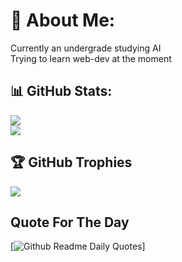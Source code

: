# 💫 About Me:
Currently an undergrade studying AI <br>
Trying to learn web-dev at the moment

## 📊 GitHub Stats:
![](https://github-readme-streak-stats.herokuapp.com/?user=TheHuntsman4&theme=radical&hide_border=false)
<br/>
![](https://github-readme-stats.vercel.app/api/top-langs/?username=TheHuntsman4&theme=radical&hide_border=false&include_all_commits=true&count_private=false&layout=compact)
## 🏆 GitHub Trophies
![](https://github-profile-trophy.vercel.app/?username=TheHuntsman4&theme=radical&no-frame=false&no-bg=true&margin-w=4)

## Quote For The Day
[![Github Readme Daily Quotes](https://readme-daily-quotes.vercel.app/api?category=stoicism)]



<!-- Proudly created with GPRM ( https://gprm.itsvg.in ) -->
